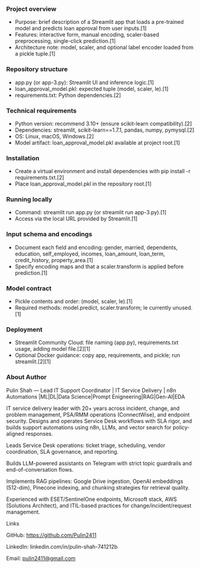 ### Project overview
- Purpose: brief description of a Streamlit app that loads a pre-trained model and predicts loan approval from user inputs.[1]
- Features: interactive form, manual encoding, scaler-based preprocessing, single-click prediction.[1]
- Architecture note: model, scaler, and optional label encoder loaded from a pickle tuple.[1]

### Repository structure
- app.py (or app-3.py): Streamlit UI and inference logic.[1]
- loan_approval_model.pkl: expected tuple (model, scaler, le).[1]
- requirements.txt: Python dependencies.[2]

### Technical requirements
- Python version: recommend 3.10+ (ensure scikit-learn compatibility).[2]
- Dependencies: streamlit, scikit-learn==1.7.1, pandas, numpy, pymysql.[2]
- OS: Linux, macOS, Windows.[2]
- Model artifact: loan_approval_model.pkl available at project root.[1]

### Installation
- Create a virtual environment and install dependencies with pip install -r requirements.txt.[2]
- Place loan_approval_model.pkl in the repository root.[1]

### Running locally
- Command: streamlit run app.py (or streamlit run app-3.py).[1]
- Access via the local URL provided by Streamlit.[1]

### Input schema and encodings
- Document each field and encoding: gender, married, dependents, education, self_employed, incomes, loan_amount, loan_term, credit_history, property_area.[1]
- Specify encoding maps and that a scaler.transform is applied before prediction.[1]

### Model contract
- Pickle contents and order: (model, scaler, le).[1]
- Required methods: model.predict, scaler.transform; le currently unused.[1]

### Deployment
- Streamlit Community Cloud: file naming (app.py), requirements.txt usage, adding model file.[2][1]
- Optional Docker guidance: copy app, requirements, and pickle; run streamlit.[2][1]



### About Author
Pulin Shah — Lead IT Support Coordinator | IT Service Delivery | n8n Automations |ML|DL|Data Science|Prompt Enigneering|RAG|Gen-AI|EDA

IT service delivery leader with 20+ years across incident, change, and problem management, PSA/RMM operations (ConnectWise), and endpoint security. Designs and operates Service Desk workflows with SLA rigor, and builds support automations using n8n, LLMs, and vector search for policy-aligned responses.

Leads Service Desk operations: ticket triage, scheduling, vendor coordination, SLA governance, and reporting.

Builds LLM-powered assistants on Telegram with strict topic guardrails and end-of-conversation flows.

Implements RAG pipelines: Google Drive ingestion, OpenAI embeddings (512-dim), Pinecone indexing, and chunking strategies for retrieval quality.

Experienced with ESET/SentinelOne endpoints, Microsoft stack, AWS (Solutions Architect), and ITIL-based practices for change/incident/request management.

Links

GitHub: https://github.com/Pulin2411

LinkedIn: linkedin.com/in/pulin-shah-741212b

Email: pulin2411@gmail.com
